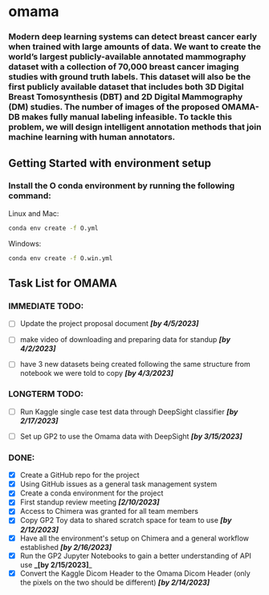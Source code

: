 # omama

### Modern deep learning systems can detect breast cancer early when trained with large amounts of data. We want to create the world’s largest publicly-available annotated mammography dataset with a collection of 70,000 breast cancer imaging studies with ground truth labels. This dataset will also be the first publicly available dataset that includes both 3D Digital Breast Tomosynthesis (DBT) and 2D Digital Mammography (DM) studies. The number of images of the proposed OMAMA-DB makes fully manual labeling infeasible. To tackle this problem, we will design intelligent annotation methods that join machine learning with human annotators.

## Getting Started with environment setup

### Install the O conda environment by running the following command:
Linux and Mac:
```  bash
conda env create -f O.yml
```
Windows:
```  bash
conda env create -f O.win.yml
```

## Task List for OMAMA
### IMMEDIATE TODO:
- [ ] Update the project proposal document _**[by 4/5/2023]**_
- [ ] make video of downloading and preparing data for standup _**[by 4/2/2023]**_
- [ ] have 3 new datasets being created following the same structure from notebook we were told to copy _**[by 4/3/2023]**_


### LONGTERM TODO:
- [ ] Run Kaggle single case test data through DeepSight classifier _**[by 2/17/2023]**_
- [ ] Set up GP2 to use the Omama data with DeepSight _**[by 3/15/2023]**_


### DONE:
- [x] Create a GitHub repo for the project
- [x] Using GitHub issues as a general task management system
- [x] Create a conda environment for the project
- [x] First standup review meeting _**[2/10/2023]**_
- [x] Access to Chimera was granted for all team members
- [x] Copy GP2 Toy data to shared scratch space for team to use _**[by 2/12/2023]**_
- [x] Have all the environment's setup on Chimera and a general workflow established _**[by 2/16/2023]**_
- [x] Run the GP2 Jupyter Notebooks to gain a better understanding of API use **_[by 2/15/2023]**_
- [x] Convert the Kaggle Dicom Header to the Omama Dicom Header (only the pixels on the two should be different) **_[by 2/14/2023]_**
